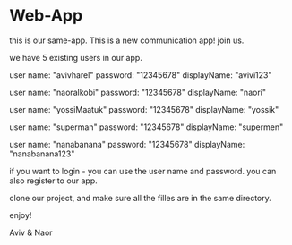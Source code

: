 # Web-App


this is our same-app. 
This is a new communication app!
join us.


we have 5 existing users in our app.

user name: "avivharel"
password: "12345678"
displayName: "avivi123"

user name: "naoralkobi"
password: "12345678"
displayName: "naori"

user name: "yossiMaatuk"
password: "12345678"
displayName: "yossik"

user name: "superman"
password: "12345678" 
displayName: "supermen"

user name: "nanabanana"
password: "12345678"
displayName: "nanabanana123"

if you want to login - you can use the user name and password.
you can also register to our app.

clone our project, and make sure all the filles are in the same directory.

enjoy!

Aviv & Naor



